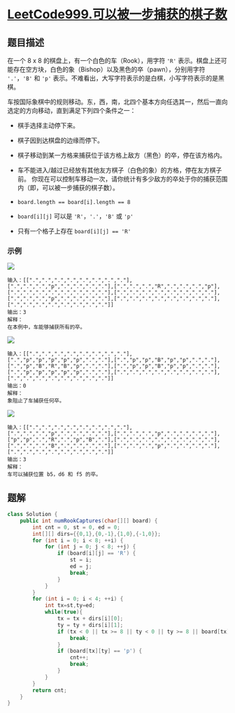 # [LeetCode999.可以被一步捕获的棋子数](https://leetcode-cn.com/problems/available-captures-for-rook/)
## 题目描述
在一个 8 x 8 的棋盘上，有一个白色的车（Rook），用字符 `'R'` 表示。棋盘上还可能存在空方块，白色的象（Bishop）以及黑色的卒（pawn），分别用字符 `'.'`，`'B'` 和 `'p'` 表示。不难看出，大写字符表示的是白棋，小写字符表示的是黑棋。

车按国际象棋中的规则移动。东，西，南，北四个基本方向任选其一，然后一直向选定的方向移动，直到满足下列四个条件之一：

- 棋手选择主动停下来。
- 棋子因到达棋盘的边缘而停下。
- 棋子移动到某一方格来捕获位于该方格上敌方（黑色）的卒，停在该方格内。
- 车不能进入/越过已经放有其他友方棋子（白色的象）的方格，停在友方棋子前。
你现在可以控制车移动一次，请你统计有多少敌方的卒处于你的捕获范围内（即，可以被一步捕获的棋子数）。

- `board.length == board[i].length == 8`
- `board[i][j]` 可以是 `'R'`，`'.'`，`'B'` 或 `'p'`
- 只有一个格子上存在 `board[i][j] == 'R'`

### 示例
![](https://picgp.oss-cn-beijing.aliyuncs.com/img/20201030153422.png)
```
输入：[[".",".",".",".",".",".",".","."],[".",".",".","p",".",".",".","."],[".",".",".","R",".",".",".","p"],[".",".",".",".",".",".",".","."],[".",".",".",".",".",".",".","."],[".",".",".","p",".",".",".","."],[".",".",".",".",".",".",".","."],[".",".",".",".",".",".",".","."]]
输出：3
解释：
在本例中，车能够捕获所有的卒。
```
![](https://picgp.oss-cn-beijing.aliyuncs.com/img/20201030153439.png)
```
输入：[[".",".",".",".",".",".",".","."],[".","p","p","p","p","p",".","."],[".","p","p","B","p","p",".","."],[".","p","B","R","B","p",".","."],[".","p","p","B","p","p",".","."],[".","p","p","p","p","p",".","."],[".",".",".",".",".",".",".","."],[".",".",".",".",".",".",".","."]]
输出：0
解释：
象阻止了车捕获任何卒。
```
![](https://picgp.oss-cn-beijing.aliyuncs.com/img/20201030153458.png)
```
输入：[[".",".",".",".",".",".",".","."],[".",".",".","p",".",".",".","."],[".",".",".","p",".",".",".","."],["p","p",".","R",".","p","B","."],[".",".",".",".",".",".",".","."],[".",".",".","B",".",".",".","."],[".",".",".","p",".",".",".","."],[".",".",".",".",".",".",".","."]]
输出：3
解释： 
车可以捕获位置 b5，d6 和 f5 的卒。
```
## 题解
```java
class Solution {
    public int numRookCaptures(char[][] board) {
        int cnt = 0, st = 0, ed = 0;
        int[][] dirs={{0,1},{0,-1},{1,0},{-1,0}};
        for (int i = 0; i < 8; ++i) {
            for (int j = 0; j < 8; ++j) {
                if (board[i][j] == 'R') {
                    st = i;
                    ed = j;
                    break;
                }
            }
        }
        for (int i = 0; i < 4; ++i) {
            int tx=st,ty=ed;
            while(true){
                tx = tx + dirs[i][0];
                ty = ty + dirs[i][1];
                if (tx < 0 || tx >= 8 || ty < 0 || ty >= 8 || board[tx][ty] == 'B') {
                    break;
                }
                if (board[tx][ty] == 'p') {
                    cnt++;
                    break;
                }
            }
        }
        return cnt;
    }
}
```